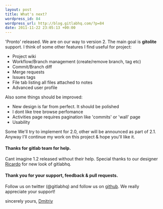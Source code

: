 ```yaml
--- 
layout: post
title: What's next?
wordpress_id: 84
wordpress_url: http://blog.gitlabhq.com/?p=84
date: 2011-11-22 23:05:13 +00:00
---
```

'Pronto' released. We are on our way to version 2. The main goal is <strong>gitolite</strong> support. I think of some other features I find useful for project:
<ul>
	<li>Project wiki</li>
	<li>Workflow/Branch management (create/remove branch, tag etc)</li>
	<li>Commit/Branch diff</li>
	<li>Merge requests</li>
	<li>Issues tags</li>
	<li>File tab listing all files attached to notes</li>
	<li>Advanced user profile</li>
</ul>
Also some things should be improved:
<ul>
	<li>New design is far from perfect. It should be polished</li>
	<li>I dont like tree browse perfomance</li>
        <li>Activities page requires pagination like 'commits' or 'wall' page</li>
        <li>Usability</li>
</ul>

Some We'll try to implement for 2.0, other will be announced as part of 2.1.
Anyway I'll continue my work on this project & hope you'll like it. 

<h4>Thanks for gitlab team for help.</h4> Cant imagine 1.2 released without their help. Special thanks to our designer <a href="https://github.com/ricardorauch">Ricardo</a> for new look of gitlabhq.
<h4>Thank you for your support, feedback & pull requests.</h4>
Follow us on twitter (@gitlabhq) and follow us on <a href="https://github.com/gitlabhq/gitlabhq">github</a>. 
We really appreciate your support!

sincerely yours, <a href="https://github.com/randx">Dmitriy</a>
